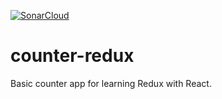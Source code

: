 [![SonarCloud](https://sonarcloud.io/images/project_badges/sonarcloud-white.svg)](https://sonarcloud.io/summary/new_code?id=kevinrwinter_counter-redux)

# counter-redux

Basic counter app for learning Redux with React.
